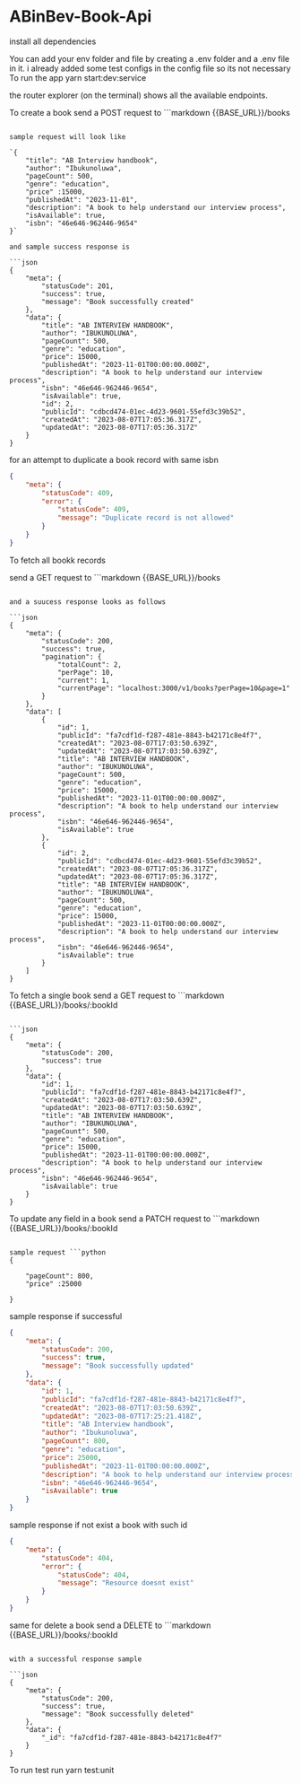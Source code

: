 # ABinBev-Book-Api

install all dependencies

You can add your env folder and file by creating a .env folder and a .env file in it. i already added some test configs in the config file so its not necessary
To run the app yarn start:dev:service

the router explorer (on the terminal) shows all the available endpoints.

To create a book  send a POST request to ```markdown
{{BASE_URL}}/books

```

sample request will look like 

`{
    "title": "AB Interview handbook",
    "author": "Ibukunoluwa",
    "pageCount": 500,
    "genre": "education",
    "price" :15000,
    "publishedAt": "2023-11-01",
    "description": "A book to help understand our interview process",
    "isAvailable": true,
    "isbn": "46e646-962446-9654"
}`

and sample success response is 

```json
{
    "meta": {
        "statusCode": 201,
        "success": true,
        "message": "Book successfully created"
    },
    "data": {
        "title": "AB INTERVIEW HANDBOOK",
        "author": "IBUKUNOLUWA",
        "pageCount": 500,
        "genre": "education",
        "price": 15000,
        "publishedAt": "2023-11-01T00:00:00.000Z",
        "description": "A book to help understand our interview process",
        "isbn": "46e646-962446-9654",
        "isAvailable": true,
        "id": 2,
        "publicId": "cdbcd474-01ec-4d23-9601-55efd3c39b52",
        "createdAt": "2023-08-07T17:05:36.317Z",
        "updatedAt": "2023-08-07T17:05:36.317Z"
    }
}
```

for an attempt to duplicate a book record  with same isbn

```json
{
    "meta": {
        "statusCode": 409,
        "error": {
            "statusCode": 409,
            "message": "Duplicate record is not allowed"
        }
    }
}
```

To fetch all bookk records

send a GET request to ```markdown
{{BASE_URL}}/books

```

and a suucess response looks as follows

```json
{
    "meta": {
        "statusCode": 200,
        "success": true,
        "pagination": {
            "totalCount": 2,
            "perPage": 10,
            "current": 1,
            "currentPage": "localhost:3000/v1/books?perPage=10&page=1"
        }
    },
    "data": [
        {
            "id": 1,
            "publicId": "fa7cdf1d-f287-481e-8843-b42171c8e4f7",
            "createdAt": "2023-08-07T17:03:50.639Z",
            "updatedAt": "2023-08-07T17:03:50.639Z",
            "title": "AB INTERVIEW HANDBOOK",
            "author": "IBUKUNOLUWA",
            "pageCount": 500,
            "genre": "education",
            "price": 15000,
            "publishedAt": "2023-11-01T00:00:00.000Z",
            "description": "A book to help understand our interview process",
            "isbn": "46e646-962446-9654",
            "isAvailable": true
        },
        {
            "id": 2,
            "publicId": "cdbcd474-01ec-4d23-9601-55efd3c39b52",
            "createdAt": "2023-08-07T17:05:36.317Z",
            "updatedAt": "2023-08-07T17:05:36.317Z",
            "title": "AB INTERVIEW HANDBOOK",
            "author": "IBUKUNOLUWA",
            "pageCount": 500,
            "genre": "education",
            "price": 15000,
            "publishedAt": "2023-11-01T00:00:00.000Z",
            "description": "A book to help understand our interview process",
            "isbn": "46e646-962446-9654",
            "isAvailable": true
        }
    ]
}
```

To fetch a single book send a GET request to ```markdown
{{BASE_URL}}/books/:bookId

```

```json
{
    "meta": {
        "statusCode": 200,
        "success": true
    },
    "data": {
        "id": 1,
        "publicId": "fa7cdf1d-f287-481e-8843-b42171c8e4f7",
        "createdAt": "2023-08-07T17:03:50.639Z",
        "updatedAt": "2023-08-07T17:03:50.639Z",
        "title": "AB INTERVIEW HANDBOOK",
        "author": "IBUKUNOLUWA",
        "pageCount": 500,
        "genre": "education",
        "price": 15000,
        "publishedAt": "2023-11-01T00:00:00.000Z",
        "description": "A book to help understand our interview process",
        "isbn": "46e646-962446-9654",
        "isAvailable": true
    }
}
```

To update any field in a book send a PATCH request to ```markdown
{{BASE_URL}}/books/:bookId

```

sample request ```python
{
  
    "pageCount": 800,
    "price" :25000

}
```

sample response if successful

```json
{
    "meta": {
        "statusCode": 200,
        "success": true,
        "message": "Book successfully updated"
    },
    "data": {
        "id": 1,
        "publicId": "fa7cdf1d-f287-481e-8843-b42171c8e4f7",
        "createdAt": "2023-08-07T17:03:50.639Z",
        "updatedAt": "2023-08-07T17:25:21.418Z",
        "title": "AB Interview handbook",
        "author": "Ibukunoluwa",
        "pageCount": 800,
        "genre": "education",
        "price": 25000,
        "publishedAt": "2023-11-01T00:00:00.000Z",
        "description": "A book to help understand our interview process",
        "isbn": "46e646-962446-9654",
        "isAvailable": true
    }
}
```

sample response if not exist a book with such id

```json
{
    "meta": {
        "statusCode": 404,
        "error": {
            "statusCode": 404,
            "message": "Resource doesnt exist"
        }
    }
}
```

 same for delete a book
  send a DELETE to ```markdown
{{BASE_URL}}/books/:bookId

```

with a successful response sample 

```json
{
    "meta": {
        "statusCode": 200,
        "success": true,
        "message": "Book successfully deleted"
    },
    "data": {
        "_id": "fa7cdf1d-f287-481e-8843-b42171c8e4f7"
    }
}
```

To run test run yarn test:unit
